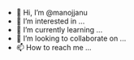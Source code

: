 - 👋 Hi, I’m @manojjanu
- 👀 I’m interested in ...
- 🌱 I’m currently learning ...
- 💞️ I’m looking to collaborate on ...
- 📫 How to reach me ...

<!---
manojjanu/manojjanu is a ✨ special ✨ repository because its `README.md` (this file) appears on your GitHub profile.
You can click the Preview link to take a look at your changes.
--->
